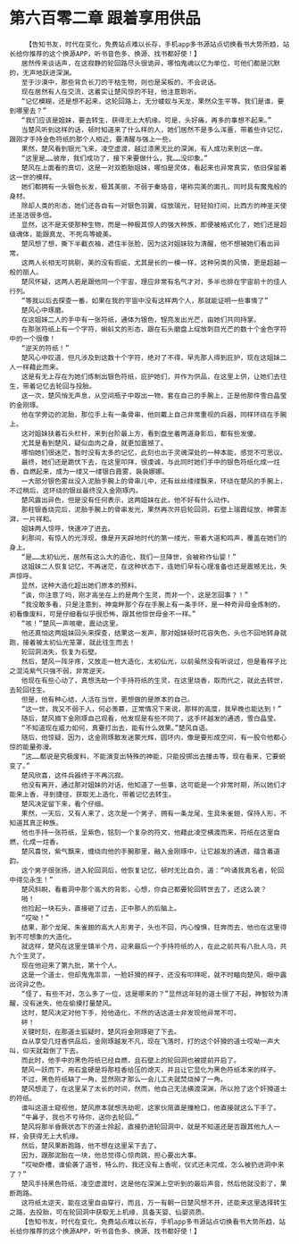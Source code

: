 # 第六百零二章 跟着享用供品
        【告知书友，时代在变化，免费站点难以长存，手机app多书源站点切换看书大势所趋，站长给你推荐的这个换源APP，听书音色多、换源、找书都好使！】
       居然传来谈话声，在这寂静的轮回路尽头很诡异，哪怕鬼魂以亿为单位，可他们都是沉默的，无声地跃进深渊。
       至于沙漠中，那些背负长刀的干枯生物，则也是呆板的，不会说话。
       现在居然有人在交流，这着实让楚风惊的不轻，他注意聆听。
       “记忆模糊，还是想不起来，这轮回路上，无分蝼蚁与天龙，果然众生平等。我们是谁，要到哪里去？”
       “我们应该是姐妹，要去转生，获得无上大机缘。可是，头好痛，再多的事想不起来。”
       当楚风听到这样的话，顿时知道来了什么样的人，她们居然不是多么浑噩，带着些许记忆，跟刚才手持金色符纸的那个人相近，要清醒与强上一些。
       果然，楚风看到银光飞来，凌空虚渡，越过漆黑无比的深渊，有人成功来到这一岸。
       “这里是……彼岸，我们成功了，接下来要做什么，我……没印象。”
       楚风在上面看的真切，这是一对双胞胎姐妹，哪怕是灵体，看起来也异常真实，依旧保留着这一世的模样。
       她们都拥有一头银色长发，极其美丽，不弱于秦珞音，堪称完美的面孔，同时具有魔鬼般的身材。
       除却人类的形态，她们还各自有一对银色羽翼，绽放瑞光，轻轻拍打间，比西方的神圣天使还圣洁很多倍。
       显然，这不是天使那种生物，而是一种极其惊人的强大种族，即便被格式化了，她们还是超级魂体，能跟真龙、不死鸟等媲美。
       楚风想了想，撕下半截衣袖，遮住半张脸，因为这对姐妹较为清醒，他不想被她们看出异常。
       这两人长相无可挑剔，美的没有瑕疵，尤其是长的一模一样，这种另类的风情，更是超越一般的丽人。
       楚风怀疑，这两人若是跟他同一个宇宙，理应非常有名气才对，多半也排在宇宙前十的佳人行列。
       “等我以后去探查一番，如果在我的宇宙中没有这样两个人，那就能证明一些事情了”
       楚风心中琢磨。
       在这姐妹二人的手中有一张符纸，通体为银色，锃亮发出光芒，由她们共同持掌。
       在那张符纸上有一个字符，蝌蚪文的形态，跟在石头磨盘上绽放刺目光芒的数十个金色字符中的一个很像！
       “逆天的符纸！”
       楚风心中叹道，但凡涉及到这数十个字符，绝对了不得，早先那人得到庇护，现在这姐妹二人一样藉此而来。
       这是有无上存在为她们炼制出银色符纸，庇护她们，并作为供品，在这里上供，让她们去往生，带着记忆去轮回与投胎。
       这一次，楚风悄无声息，从空间瓶子中取出一物，套在自己的手腕上，正是他那件雪白晶莹的金刚琢。
       他在学旁边的泥胎，那位手上有一条骨串，他则戴上自己非常重视的兵器，同样环绕在手腕上。
       这对姐妹扶着石头栏杆，来到台阶最上方，看到盘坐着两道身影后，都有些发傻。
       尤其是看到楚风，疑似血肉之身，就更加震撼了。
       哪怕她们很迷茫，暂时没有太多的记忆，此刻也出于灵魂深处的一种本能，感觉不可思议。
       最终，她们还是跪伏下去，在这里叩拜，很虔诚，与此同时她们手中的银色符纸化成一炷香，自燃起来，成为一缕又一缕银白霞雾，袅袅娜娜。
       一大部分银色雾丝没入泥胎手腕上的骨串儿中，还有丝丝缕缕飘来，环绕在楚风的手腕上，不过稍后，这环绕的银丝最终没入金刚琢内。
       楚风露出异色，但是没有任何表示，这两姐妹在此，他不好有什么动作。
       那柱银香烧完后，泥胎手腕上的骨串发光，果然再次开启轮回洞，石壁上瑞霞绽放，神雾澎湃，一片祥和。
       姐妹两人惊呼，快速冲了进去。
       刹那间，有惊人的光浮现，像是开天辟地时代的第一缕光，带着大道和鸣声，覆盖在她们的身上。
       “是……太初仙光，居然有这么大的造化，我们一旦降世，会被称作仙婴！”
       这姐妹二人恢复记忆，不再迷茫，在这种状态下，连她们早有心理准备也还是震撼无比，失声惊呼。
       显然，这种大造化超出她们原本的预料。
       “诶，你注意了吗，刚才高坐在上的是两个生灵，而非一个，这是怎回事？！”
       “我没敢多看，只是注意到，神龛畔那个存在手腕上有一条手环，是一种奇异母金炼制的，初看像废料，可是仔细看似乎很恐怖，跟其他惊世母金不一样。”
       “咳！”楚风一声咳嗽，震动这里。
       他还真怕这两姐妹回头来探查，结果这一发声，那对姐妹顿时花容失色，头也不回地转身就跑，接着被太初仙光笼罩，就此往生而去！
       轮回洞消失，恢复为石壁。
       然后，楚风一阵牙疼，又放走一桩大造化，太初仙光，以前虽然没有听说过，但是看样子比之混沌紫气只强不弱，非常逆天。
       他现在有些心动了，真想洗劫一个手持符纸的生灵，在这里烧香，取而代之，就此去转世，去轮回往生。
       但是，他有种心结，人活在当世，更想做的是原本的自己。
       “这一世，我又不弱于人，何必羡慕，正常情况下来说，那样的高度，我早晚也能达到！”
       随后，楚风摘下金刚琢自己观看，他发现是有些不同了，这手环越发的通透，雪白晶莹。
       “不知道现在威力如何，真要打出去，能有什么效果。”楚风自语。
       随后，他惊疑，因为，这金刚琢散发迷蒙光辉，圆环内，像是要形成空间，有一股令他都心惊的能量弥漫。
       “这……都说是究极废料，不能演变出特殊的神能，只能投掷出去撞击等，现在看来，它要蜕变了。”
       楚风欣喜，这件兵器终于不再沉寂。
       他没有离开，通过那对姐妹的对话，他知道了一些事，这可能是一个非常时期，所以她们才能来上香，寻到捷径，获取无上造化，带着记忆去转生。
       楚风决定留下来，看个仔细。
       果然，一天后，又有人来了，这次是一个男子，拥有一条龙尾，生具朱雀翅，保持人形，不知道其真正种族。
       他也手持一张符纸，呈紫色，铭刻一个复杂的符文，他藉此凌空横渡而来，符纸在这里自燃，化成一炷香。
       楚风喜悦，紫气飘来，缠绕向他的手腕那里，融入金刚琢中，让它越发的通透，蕴含着道韵。
       这个男子很张扬，进入轮回洞后，他恢复记忆，顿时无比自负，道：“吟诵我真名者，轮回中得见永生！”
       楚风斜睨，看着洞中那个高大的背影，心想，你自己都要轮回转世去了，还这么装？
       啪！
       他捡起一块石头，直接砸了过去，正中那人的后脑上。
       “哎呦！”
       结果，那个龙尾、朱雀翅的高大人形男子，头也不回，内心惶惧，狂奔而去，他也在这里得到不可想象的大造化。
       就这样，楚风在这里坐镇半个月，迎来最后一个手持符纸的人，在此之前共有八批人马，共九个生灵了。
       现在他迎来了第九批，第十个人。
       这是一个道士，但却鬼鬼祟祟，一脸奸猾的样子，还没有叩拜呢，就不时瞄向楚风，眼中露出诧异之色。
       “怪了，有些不对，怎么多了一位，这是哪来的？”显然这年轻的道士很了不起，神智较为清醒，没有迷失，他在偷摸打量楚风。
       这时，楚风决定对他下手，抢他造化，不然的话这道士非发现他异常不可。
       砰！
       关键时刻，在那道士狐疑时，楚风将金刚琢砸了下去。
       自从享受几炷香供品后，金刚琢越发不凡，现在飞落时，打的这个奸猾的道士哎呦一声大叫，仰天就栽倒了下去。
       而此时，他手中的黑色符纸已经自燃，且石壁上的轮回洞也被提前开启了。
       楚风一跃而下，用石盒硬是将那柱香给压的熄灭，并且让它显化为黑色符纸本来的样子。
       不过，黑色符纸缺了一角，显然刚才那么一会儿工夫就焚烧掉了一角。
       楚风想走了，在这里呆了太长的时间，然而，他自己无法横渡深渊，所以抢了这个奸猾道士的符纸。
       谁叫这道士窥视他，楚风原本就想洗劫呢，这家伙简直是撞枪口，他直接就这么下手了。
       “牛鼻子，我也不亏待你，送你去轮回。”
       楚风将那半昏厥状态下的道士拎起，直接扔进轮回洞中，就是不知道还是否跟其他九人一样，会获得无上大机缘。
       然后，楚风果断跑路，他不想在这里呆下去了。
       因为，跟那泥胎在一块，他总觉得心惊肉跳，担心要出大事。
       “哎呦卧槽，谁偷袭了道爷，特么的，我还没有上香呢，仪式还未完成，怎么被扔进洞中来了？”
       楚风手持黑色符纸，凌空虚渡时，这是他在深渊上空听到的最后声音，然后他就没影了，果断跑路。
       这符纸太逆天，能在这里自由穿行，而且，万一有朝一日楚风想不开，还能来这里选择转生之路，去投胎，可在轮回洞中获取无上机缘，具备天婴、仙婴资质。
       【告知书友，时代在变化，免费站点难以长存，手机app多书源站点切换看书大势所趋，站长给你推荐的这个换源APP，听书音色多、换源、找书都好使！】